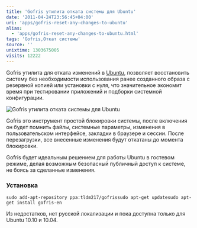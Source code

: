 ```yaml
---
title: 'Gofris утилита отката системы для Ubuntu'
date: '2011-04-24T23:56:45+04:00'
uri: 'apps/gofris-reset-any-changes-to-ubuntu'
alias: 
  - 'apps/gofris-reset-any-changes-to-ubuntu.html'
tags: 'Gofris,Откат системы'
source: ''
unixtime: 1303675005
visits: 12222
---
```

Gofris утилита для отката изменений в [Ubuntu](ubuntu/), позволяет восстановить систему без необходимости использования ранее созданного образа с резервной копией или установки с нуля, что значительное экономит время при тестировании приложений и подборки системной конфигурации.

![Gofris утилита отката системы для Ubuntu](img/2011/04/24/23-00/gofris-5650853162-o.jpg)

Gofris это инструмент простой блокировки системы, после включения он будет помнить файлы, системные параметры, изменения в пользовательском интерфейсе, закладки в браузере и сессии. После перезагрузки, все внесенные изменения будут откатаны до момента блокировки.

Gofris будет идеальным решением для работы Ubuntu в гостевом режиме, делая возможным безопасный публичный доступ к системе, не боясь за сделанные изменения.

### Установка

```
sudo add-apt-repository ppa:tldm217/gofrissudo apt-get updatesudo apt-get install gofris-en
```

Из недостатков, нет русской локализации и пока доступна только для Ubuntu 10.10 и 10.04.
